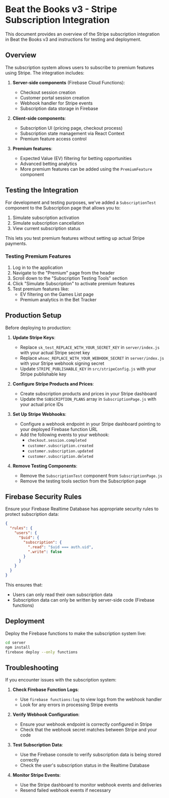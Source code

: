 # Beat the Books v3 - Stripe Subscription Integration

This document provides an overview of the Stripe subscription integration in Beat the Books v3 and instructions for testing and deployment.

## Overview

The subscription system allows users to subscribe to premium features using Stripe. The integration includes:

1. **Server-side components** (Firebase Cloud Functions):
   - Checkout session creation
   - Customer portal session creation
   - Webhook handler for Stripe events
   - Subscription data storage in Firebase

2. **Client-side components**:
   - Subscription UI (pricing page, checkout process)
   - Subscription state management via React Context
   - Premium feature access control

3. **Premium features**:
   - Expected Value (EV) filtering for betting opportunities
   - Advanced betting analytics
   - More premium features can be added using the `PremiumFeature` component

## Testing the Integration

For development and testing purposes, we've added a `SubscriptionTest` component to the Subscription page that allows you to:

1. Simulate subscription activation
2. Simulate subscription cancellation
3. View current subscription status

This lets you test premium features without setting up actual Stripe payments.

### Testing Premium Features

1. Log in to the application
2. Navigate to the "Premium" page from the header
3. Scroll down to the "Subscription Testing Tools" section
4. Click "Simulate Subscription" to activate premium features
5. Test premium features like:
   - EV filtering on the Games List page
   - Premium analytics in the Bet Tracker

## Production Setup

Before deploying to production:

1. **Update Stripe Keys**:
   - Replace `sk_test_REPLACE_WITH_YOUR_SECRET_KEY` in `server/index.js` with your actual Stripe secret key
   - Replace `whsec_REPLACE_WITH_YOUR_WEBHOOK_SECRET` in `server/index.js` with your Stripe webhook signing secret
   - Update `STRIPE_PUBLISHABLE_KEY` in `src/stripeConfig.js` with your Stripe publishable key

2. **Configure Stripe Products and Prices**:
   - Create subscription products and prices in your Stripe dashboard
   - Update the `SUBSCRIPTION_PLANS` array in `SubscriptionPage.js` with your actual price IDs

3. **Set Up Stripe Webhooks**:
   - Configure a webhook endpoint in your Stripe dashboard pointing to your deployed Firebase function URL
   - Add the following events to your webhook:
     - `checkout.session.completed`
     - `customer.subscription.created`
     - `customer.subscription.updated`
     - `customer.subscription.deleted`

4. **Remove Testing Components**:
   - Remove the `SubscriptionTest` component from `SubscriptionPage.js`
   - Remove the testing tools section from the Subscription page

## Firebase Security Rules

Ensure your Firebase Realtime Database has appropriate security rules to protect subscription data:

```json
{
  "rules": {
    "users": {
      "$uid": {
        "subscription": {
          ".read": "$uid === auth.uid",
          ".write": false
        }
      }
    }
  }
}
```

This ensures that:
- Users can only read their own subscription data
- Subscription data can only be written by server-side code (Firebase functions)

## Deployment

Deploy the Firebase functions to make the subscription system live:

```bash
cd server
npm install
firebase deploy --only functions
```

## Troubleshooting

If you encounter issues with the subscription system:

1. **Check Firebase Function Logs**:
   - Use `firebase functions:log` to view logs from the webhook handler
   - Look for any errors in processing Stripe events

2. **Verify Webhook Configuration**:
   - Ensure your webhook endpoint is correctly configured in Stripe
   - Check that the webhook secret matches between Stripe and your code

3. **Test Subscription Data**:
   - Use the Firebase console to verify subscription data is being stored correctly
   - Check the user's subscription status in the Realtime Database

4. **Monitor Stripe Events**:
   - Use the Stripe dashboard to monitor webhook events and deliveries
   - Resend failed webhook events if necessary
